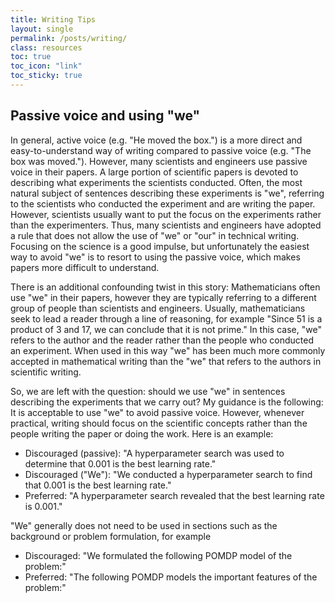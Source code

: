 ```yaml
---
title: Writing Tips
layout: single 
permalink: /posts/writing/
class: resources
toc: true
toc_icon: "link"
toc_sticky: true
---
```


## Passive voice and using "we"

In general, active voice (e.g. "He moved the box.") is a more direct and easy-to-understand way of writing compared to passive voice (e.g. "The box was moved."). However, many scientists and engineers use passive voice in their papers. A large portion of scientific papers is devoted to describing what experiments the scientists conducted. Often, the most natural subject of sentences describing these experiments is "we", referring to the scientists who conducted the experiment and are writing the paper. However, scientists usually want to put the focus on the experiments rather than the experimenters. Thus, many scientists and engineers have adopted a rule that does not allow the use of "we" or "our" in technical writing. Focusing on the science is a good impulse, but unfortunately the easiest way to avoid "we" is to resort to using the passive voice, which makes papers more difficult to understand.

There is an additional confounding twist in this story: Mathematicians often use "we" in their papers, however they are typically referring to a different group of people than scientists and engineers. Usually, mathematicians seek to lead a reader through a line of reasoning, for example "Since 51 is a product of 3 and 17, we can conclude that it is not prime." In this case, "we" refers to the author and the reader rather than the people who conducted an experiment. When used in this way "we" has been much more commonly accepted in mathematical writing than the "we" that refers to the authors in scientific writing.

So, we are left with the question: should we use "we" in sentences describing the experiments that we carry out?
My guidance is the following: It is acceptable to use "we" to avoid passive voice. However, whenever practical, writing should focus on the scientific concepts rather than the people writing the paper or doing the work. Here is an example:

- Discouraged (passive): "A hyperparameter search was used to determine that 0.001 is the best learning rate."
- Discouraged ("We"): "We conducted a hyperparameter search to find that 0.001 is the best learning rate."
- Preferred: "A hyperparameter search revealed that the best learning rate is 0.001."

"We" generally does not need to be used in sections such as the background or problem formulation, for example

- Discouraged: "We formulated the following POMDP model of the problem:"
- Preferred: "The following POMDP models the important features of the problem:"
